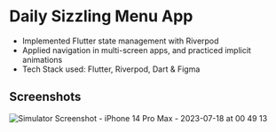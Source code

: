 # Daily Sizzling Menu App
*	Implemented Flutter state management with Riverpod
*	Applied navigation in multi-screen apps, and practiced implicit animations
*	Tech Stack used: Flutter, Riverpod, Dart & Figma

## Screenshots
![Simulator Screenshot - iPhone 14 Pro Max - 2023-07-18 at 00 49 13](https://github.com/jirolds/dailysizzling-menu-app/assets/132939427/e6cc60d5-a0ca-4045-9725-acb6c39168f1)

